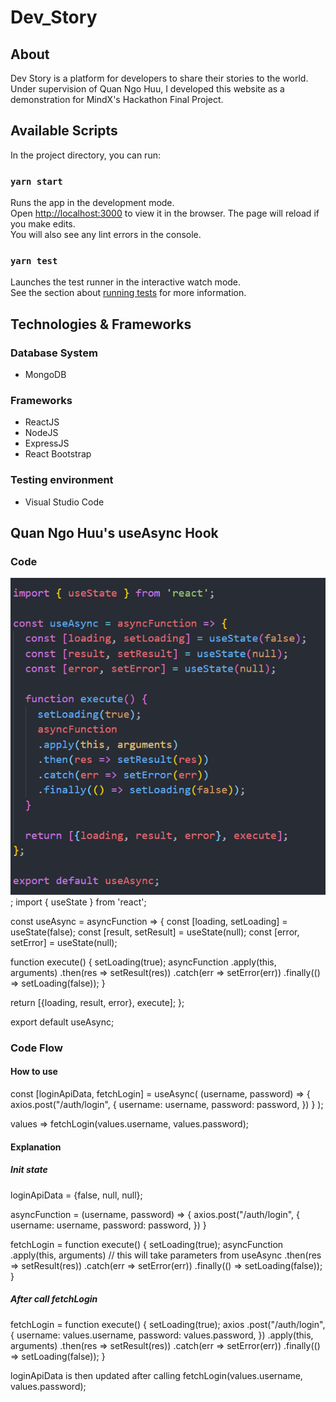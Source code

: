 # Dev_Story
## About
Dev Story is a platform for developers to share their stories to the world. Under supervision of Quan Ngo Huu, I developed this website as a demonstration for MindX's Hackathon Final Project. 

## Available Scripts
In the project directory, you can run:

### `yarn start`
Runs the app in the development mode.<br />
Open [http://localhost:3000](http://localhost:3000) to view it in the browser.
The page will reload if you make edits.<br />
You will also see any lint errors in the console.

### `yarn test`
Launches the test runner in the interactive watch mode.<br />
See the section about [running tests](https://facebook.github.io/create-react-app/docs/running-tests) for more information.

## Technologies & Frameworks
### Database System
* MongoDB

### Frameworks
* ReactJS
* NodeJS
* ExpressJS
* React Bootstrap

### Testing environment
* Visual Studio Code

## Quan Ngo Huu's useAsync Hook
### Code
![](assets/code.png);
import { useState } from 'react';

const useAsync = asyncFunction => {
  const [loading, setLoading] = useState(false);
  const [result, setResult] = useState(null);
  const [error, setError] = useState(null);

  function execute() {
    setLoading(true);
    asyncFunction
    .apply(this, arguments)
    .then(res => setResult(res))
    .catch(err => setError(err))
    .finally(() => setLoading(false));
  }
  
  return [{loading, result, error}, execute];
};

export default useAsync;

### Code Flow
#### How to use
const [loginApiData, fetchLogin] = useAsync(
  (username, password) => {
    axios.post("/auth/login", {
      username: username,
      password: password,
    })
  }
);

values => fetchLogin(values.username, values.password);

#### Explanation
##### Init state
loginApiData = {false, null, null};

asyncFunction = 
  (username, password) => {
    axios.post("/auth/login", {
      username: username,
      password: password,
    })
  }

fetchLogin = 
  function execute() {
    setLoading(true);
    asyncFunction
    .apply(this, arguments) // this will take parameters from useAsync
    .then(res => setResult(res))
    .catch(err => setError(err))
    .finally(() => setLoading(false));
  }

##### After call fetchLogin
fetchLogin = 
  function execute() {
    setLoading(true);
    axios
    .post("/auth/login", {
      username: values.username,
      password: values.password,
    })
    .apply(this, arguments)
    .then(res => setResult(res))
    .catch(err => setError(err))
    .finally(() => setLoading(false));
  }
  
loginApiData is then updated after calling fetchLogin(values.username, values.password);









